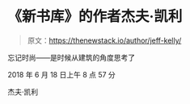 # 《新书库》的作者杰夫·凯利

> 原文：<https://thenewstack.io/author/jeff-kelly/>

忘记时尚——是时候从建筑的角度思考了

2018 年 6 月 18 日上午 8 点 57 分

杰夫·凯利